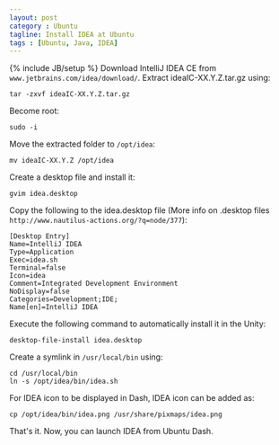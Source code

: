 ```yaml
---
layout: post
category : Ubuntu
tagline: Install IDEA at Ubuntu
tags : [Ubuntu, Java, IDEA]
---
```

{% include JB/setup %}
Download IntelliJ IDEA CE from `www.jetbrains.com/idea/download/`. Extract ideaIC-XX.Y.Z.tar.gz using:

`tar -zxvf ideaIC-XX.Y.Z.tar.gz`

Become root:

`sudo -i`

Move the extracted folder to `/opt/idea`:

`mv ideaIC-XX.Y.Z /opt/idea`

Create a desktop file and install it:

`gvim idea.desktop`

Copy the following to the idea.desktop file (More info on .desktop files `http://www.nautilus-actions.org/?q=node/377`):

    [Desktop Entry]
    Name=IntelliJ IDEA
    Type=Application
    Exec=idea.sh
    Terminal=false
    Icon=idea
    Comment=Integrated Development Environment
    NoDisplay=false
    Categories=Development;IDE;
    Name[en]=IntelliJ IDEA

Execute the following command to automatically install it in the Unity:

`desktop-file-install idea.desktop`

Create a symlink in `/usr/local/bin` using:

    cd /usr/local/bin
    ln -s /opt/idea/bin/idea.sh

For IDEA icon to be displayed in Dash, IDEA icon can be added as:

`cp /opt/idea/bin/idea.png /usr/share/pixmaps/idea.png`

That's it. Now, you can launch IDEA from Ubuntu Dash.
